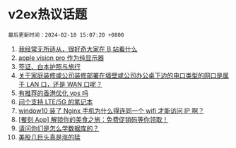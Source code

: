 # v2ex热议话题

`最后更新时间：2024-02-10 15:07:20 +0800`

1. [我经常无所适从，很好奇大家在 B 站看什么](https://www.v2ex.com/t/1015175)
1. [apple vision pro 作为纯显示器](https://www.v2ex.com/t/1015183)
1. [签证、白本护照与旅行](https://www.v2ex.com/t/1015219)
1. [关于家庭装修或公司装修部署在墙壁或公司办公桌下边的电口类型的网口是属于 LAN 口，还是 WAN 口呢？](https://www.v2ex.com/t/1015177)
1. [有推荐的香港优化 vps 吗](https://www.v2ex.com/t/1015165)
1. [问个支持 LTE/5G 的笔记本](https://www.v2ex.com/t/1015208)
1. [window10 装了 Nginx 手机为什么得连同一个 wifi 才能访问 IP 啊？](https://www.v2ex.com/t/1015182)
1. [[餐刻 App] 解锁你的美食之旅：免费促销码等你领取！](https://www.v2ex.com/t/1015211)
1. [请问你们是怎么学数据库的？](https://www.v2ex.com/t/1015190)
1. [美股几巨头真是涨的猛](https://www.v2ex.com/t/1015216)

